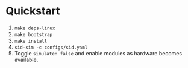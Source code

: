# Quickstart

1. `make deps-linux`
2. `make bootstrap`
3. `make install`
4. `sid-sim -c configs/sid.yaml`
5. Toggle `simulate: false` and enable modules as hardware becomes available.

